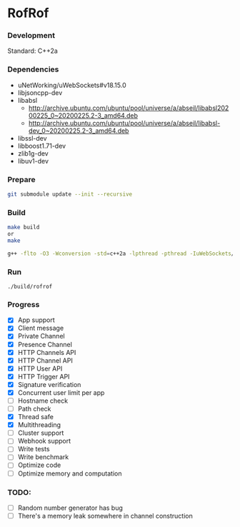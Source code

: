 # RofRof


### Development

Standard: C++2a

### Dependencies
* uNetWorking/uWebSockets#v18.15.0
* libjsoncpp-dev
* libabsl
    * http://archive.ubuntu.com/ubuntu/pool/universe/a/abseil/libabsl20200225_0~20200225.2-3_amd64.deb
    * http://archive.ubuntu.com/ubuntu/pool/universe/a/abseil/libabsl-dev_0~20200225.2-3_amd64.deb
* libssl-dev
* libboost1.71-dev
* zlib1g-dev
* libuv1-dev

### Prepare

```bash
git submodule update --init --recursive
```

### Build

```bash
make build
or
make

g++ -flto -O3 -Wconversion -std=c++2a -lpthread -pthread -IuWebSockets/src -IuWebSockets/uSockets/src src/main.cpp -o main uWebSockets/uSockets/*.o -lz -lssl -lcrypto -luv -ljsoncpp && ./main
```

### Run
```
./build/rofrof
```

### Progress

- [x] App support
- [x] Client message 
- [x] Private Channel 
- [x] Presence Channel 
- [x] HTTP Channels API 
- [x] HTTP Channel API 
- [x] HTTP User API 
- [x] HTTP Trigger API 
- [x] Signature verification 
- [x] Concurrent user limit per app  
- [ ] Hostname check  
- [ ] Path check  
- [x] Thread safe
- [x] Multithreading
- [ ] Cluster support
- [ ] Webhook support
- [ ] Write tests
- [ ] Write benchmark
- [ ] Optimize code
- [ ] Optimize memory and computation

### TODO:
- [ ] Random number generator has bug
- [ ] There's a memory leak somewhere in channel construction